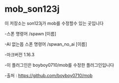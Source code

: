 # mob_son123j
이 저장소는 son123j가 mob를 수정할수 있는 곳입니다

-스폰 명령어 /spawn [이름]

-AI 없는몹 스폰 명령어 /spwan_no_ai [이름]

-마크버전 1.16.3

-이 플러그인은 boyboy0710/mob를 수정한 플러그인입니다

-출처 : https://github.com/boyboy0710/mob
